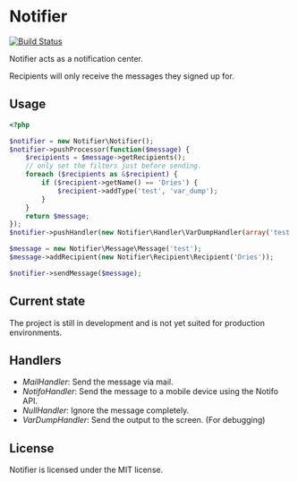 Notifier
========

[![Build Status](https://secure.travis-ci.org/nousefreak/Notifier.png)](https://travis-ci.org/nousefreak/Notifier)

Notifier acts as a notification center.

Recipients will only receive the messages they signed up for.

## Usage
```php
<?php

$notifier = new Notifier\Notifier();
$notifier->pushProcessor(function($message) {
    $recipients = $message->getRecipients();
    // only set the filters just before sending.
    foreach ($recipients as &$recipient) {
        if ($recipient->getName() == 'Dries') {
            $recipient->addType('test', 'var_dump');
        }
    }
    return $message;
});
$notifier->pushHandler(new Notifier\Handler\VarDumpHandler(array('test', 'mailing')));

$message = new Notifier\Message\Message('test');
$message->addRecipient(new Notifier\Recipient\Recipient('Dries'));

$notifier->sendMessage($message);
```

## Current state

The project is still in development and is not yet suited for production environments.

## Handlers

 - _MailHandler_: Send the message via mail.
 - _NotifoHandler_: Send the message to a mobile device using the Notifo API.
 - _NullHandler_: Ignore the message completely.
 - _VarDumpHandler_: Send the output to the screen. (For debugging)

## License

Notifier is licensed under the MIT license.